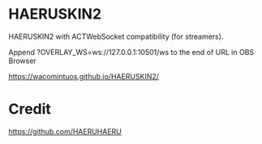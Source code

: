 # HAERUSKIN2

HAERUSKIN2 with ACTWebSocket compatibility (for streamers).

Append ?OVERLAY_WS=ws://127.0.0.1:10501/ws to the end of URL in OBS Browser

https://wacomintuos.github.io/HAERUSKIN2/

# Credit
https://github.com/HAERUHAERU
